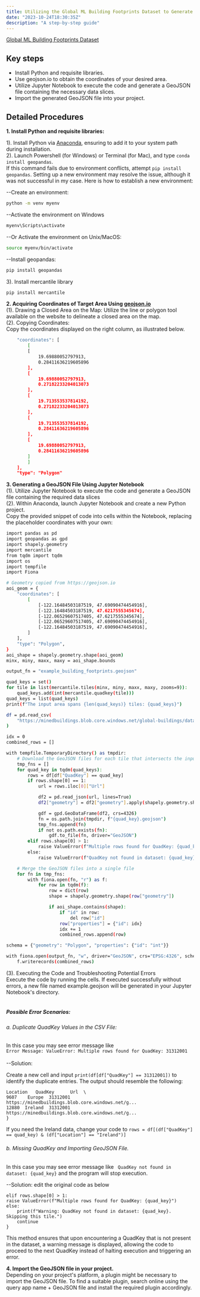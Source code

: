 ```yaml
---
title: Utilizing the Global ML Building Footprints Dataset to Generate a GeoJSON File for Your GIS Project
date: "2023-10-24T18:30:35Z"
description: "A step-by-step guide"
---
```


[Global ML Building Footprints Dataset](https://github.com/microsoft/GlobalMLBuildingFootprints)

## Key steps

- Install Python and requisite libraries.
- Use geojson.io to obtain the coordinates of your desired area.
- Utilize Jupyter Notebook to execute the code and generate a GeoJSON file containing the necessary data slices.
- Import the generated GeoJSON file into your project.

## Detailed Procedures

**1. Install Python and requisite libraries:**

1). Install Python via [Anaconda](https://www.anaconda.com/download), ensuring to add it to your system path during installation.</br>
2). Launch Powershell (for Windows) or Terminal (for Mac), and type `conda install geopandas`.</br>
If this command fails due to environment conflicts, attempt `pip install geopandas`. Setting up a new environment may resolve the issue, although it was not successful in my case. Here is how to establish a new environment:

--Create an environment:

```sh
python -m venv myenv
```

--Activate the environment on Windows

```sh
myenv\Scripts\activate
```

--Or Activate the environment on Unix/MacOS:

```sh
source myenv/bin/activate
```

--Install geopandas:

```sh
pip install geopandas
```

3). Install mercantile library

```sh
pip install mercantile
```

**2. Acquiring Coordinates of Target Area Using [geojson.io](http://geojson.io/#map=2/0/20)**</br>
(1). Drawing a Closed Area on the Map:
Utilize the line or polygon tool available on the website to delineate a closed area on the map.</br>
(2). Copying Coordinates:</br>
Copy the coordinates displayed on the right column, as illustrated below.</br>

```sh
    "coordinates": [
        [
        [
            19.69880052797913,
            0.28411636219605896
        ],
        [
            19.69880052797913,
            0.27182233204013073
        ],
        [
            19.713553537814192,
            0.27182233204013073
        ],
        [
            19.713553537814192,
            0.28411636219605896
        ],
        [
            19.69880052797913,
            0.28411636219605896
        ]
        ]
    ],
    "type": "Polygon"
```

**3. Generating a GeoJSON File Using Jupyter Notebook**</br>
(1). Utilize Jupyter Notebook to execute the code and generate a GeoJSON file containing the required data slices </br>
(2). Within Anaconda, launch Jupyter Notebook and create a new Python project.</br> Copy the provided snippet of code into cells within the Notebook, replacing the placeholder coordinates with your own:</br>

```sh
import pandas as pd
import geopandas as gpd
import shapely.geometry
import mercantile
from tqdm import tqdm
import os
import tempfile
import Fiona

# Geometry copied from https://geojson.io
aoi_geom = {
    "coordinates": [
        [
            [-122.16484503187519, 47.69090474454916],
            [-122.16484503187519, 47.6217555345674],
            [-122.06529607517405, 47.6217555345674],
            [-122.06529607517405, 47.69090474454916],
            [-122.16484503187519, 47.69090474454916],
        ]
    ],
    "type": "Polygon",
}
aoi_shape = shapely.geometry.shape(aoi_geom)
minx, miny, maxx, maxy = aoi_shape.bounds

output_fn = "example_building_footprints.geojson"

quad_keys = set()
for tile in list(mercantile.tiles(minx, miny, maxx, maxy, zooms=9)):
    quad_keys.add(int(mercantile.quadkey(tile)))
quad_keys = list(quad_keys)
print(f"The input area spans {len(quad_keys)} tiles: {quad_keys}")

df = pd.read_csv(
    "https://minedbuildings.blob.core.windows.net/global-buildings/dataset-links.csv"
)

idx = 0
combined_rows = []

with tempfile.TemporaryDirectory() as tmpdir:
    # Download the GeoJSON files for each tile that intersects the input geometry
    tmp_fns = []
    for quad_key in tqdm(quad_keys):
        rows = df[df["QuadKey"] == quad_key]
        if rows.shape[0] == 1:
            url = rows.iloc[0]["Url"]

            df2 = pd.read_json(url, lines=True)
            df2["geometry"] = df2["geometry"].apply(shapely.geometry.shape)

            gdf = gpd.GeoDataFrame(df2, crs=4326)
            fn = os.path.join(tmpdir, f"{quad_key}.geojson")
            tmp_fns.append(fn)
            if not os.path.exists(fn):
                gdf.to_file(fn, driver="GeoJSON")
        elif rows.shape[0] > 1:
            raise ValueError(f"Multiple rows found for QuadKey: {quad_key}")
        else:
            raise ValueError(f"QuadKey not found in dataset: {quad_key}")

    # Merge the GeoJSON files into a single file
    for fn in tmp_fns:
        with fiona.open(fn, "r") as f:
            for row in tqdm(f):
                row = dict(row)
                shape = shapely.geometry.shape(row["geometry"])

                if aoi_shape.contains(shape):
                    if "id" in row:
                        del row["id"]
                    row["properties"] = {"id": idx}
                    idx += 1
                    combined_rows.append(row)

schema = {"geometry": "Polygon", "properties": {"id": "int"}}

with fiona.open(output_fn, "w", driver="GeoJSON", crs="EPSG:4326", schema=schema) as f:
    f.writerecords(combined_rows)
```

(3). Executing the Code and Troubleshooting Potential Errors </br>
Execute the code by running the cells. If executed successfully without errors, a new file named example.geojson will be generated in your Jupyter Notebook's directory.</br></br>

##### Possible Error Scenarios:</br>

###### a. Duplicate QuadKey Values in the CSV File:</br>

In this case you may see error message like </br>
`Error Message: ValueError: Multiple rows found for QuadKey: 31312001` </br></br>
--Solution:

Create a new cell and input `print(df[df["QuadKey"] == 31312001])` to identify the duplicate entries. The output should resemble the following:

```{
Location   QuadKey      Url  \
9607    Europe  31312001  https://minedbuildings.blob.core.windows.net/g...
12880  Ireland  31312001  https://minedbuildings.blob.core.windows.net/g...
}
```

If you need the Ireland data, change your code to
`rows = df[(df["QuadKey"] == quad_key) & (df["Location"] == "Ireland")]`

###### b. Missing QuadKey and Importing GeoJSON File.</br>

In this case you may see error message like ` QuadKey not found in dataset: {quad_key}` and the program will stop execution.</br>

--Solution: edit the original code as below

```{
elif rows.shape[0] > 1:
raise ValueError(f"Multiple rows found for QuadKey: {quad_key}")
else:
    print(f"Warning: QuadKey not found in dataset: {quad_key}. Skipping this tile.")
    continue
}
```

This method ensures that upon encountering a QuadKey that is not present in the dataset, a warning message is displayed, allowing the code to proceed to the next QuadKey instead of halting execution and triggering an error.

**4. Import the GeoJSON file in your project.** </br>
Depending on your project's platform, a plugin might be necessary to import the GeoJSON file. To find a suitable plugin, search online using the query app name + GeoJSON file and install the required plugin accordingly.
